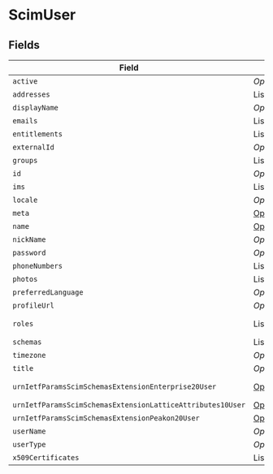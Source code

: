 # ScimUser


## Fields

| Field                                                                                                                                                                                  | Type                                                                                                                                                                                   | Required                                                                                                                                                                               | Description                                                                                                                                                                            |
| -------------------------------------------------------------------------------------------------------------------------------------------------------------------------------------- | -------------------------------------------------------------------------------------------------------------------------------------------------------------------------------------- | -------------------------------------------------------------------------------------------------------------------------------------------------------------------------------------- | -------------------------------------------------------------------------------------------------------------------------------------------------------------------------------------- |
| `active`                                                                                                                                                                               | *Optional\<Boolean>*                                                                                                                                                                   | :heavy_minus_sign:                                                                                                                                                                     | N/A                                                                                                                                                                                    |
| `addresses`                                                                                                                                                                            | List\<[ScimAddress](../../models/shared/ScimAddress.md)>                                                                                                                               | :heavy_minus_sign:                                                                                                                                                                     | N/A                                                                                                                                                                                    |
| `displayName`                                                                                                                                                                          | *Optional\<String>*                                                                                                                                                                    | :heavy_minus_sign:                                                                                                                                                                     | N/A                                                                                                                                                                                    |
| `emails`                                                                                                                                                                               | List\<[ScimEmail](../../models/shared/ScimEmail.md)>                                                                                                                                   | :heavy_minus_sign:                                                                                                                                                                     | N/A                                                                                                                                                                                    |
| `entitlements`                                                                                                                                                                         | List\<[ScimEntitlement](../../models/shared/ScimEntitlement.md)>                                                                                                                       | :heavy_minus_sign:                                                                                                                                                                     | N/A                                                                                                                                                                                    |
| `externalId`                                                                                                                                                                           | *Optional\<String>*                                                                                                                                                                    | :heavy_minus_sign:                                                                                                                                                                     | N/A                                                                                                                                                                                    |
| `groups`                                                                                                                                                                               | List\<[ScimUserGroups](../../models/shared/ScimUserGroups.md)>                                                                                                                         | :heavy_minus_sign:                                                                                                                                                                     | N/A                                                                                                                                                                                    |
| `id`                                                                                                                                                                                   | *Optional\<String>*                                                                                                                                                                    | :heavy_minus_sign:                                                                                                                                                                     | N/A                                                                                                                                                                                    |
| `ims`                                                                                                                                                                                  | List\<[ScimIms](../../models/shared/ScimIms.md)>                                                                                                                                       | :heavy_minus_sign:                                                                                                                                                                     | N/A                                                                                                                                                                                    |
| `locale`                                                                                                                                                                               | *Optional\<String>*                                                                                                                                                                    | :heavy_minus_sign:                                                                                                                                                                     | N/A                                                                                                                                                                                    |
| `meta`                                                                                                                                                                                 | [Optional\<PropertyScimUserMeta>](../../models/shared/PropertyScimUserMeta.md)                                                                                                         | :heavy_minus_sign:                                                                                                                                                                     | N/A                                                                                                                                                                                    |
| `name`                                                                                                                                                                                 | [Optional\<PropertyScimUserName>](../../models/shared/PropertyScimUserName.md)                                                                                                         | :heavy_minus_sign:                                                                                                                                                                     | N/A                                                                                                                                                                                    |
| `nickName`                                                                                                                                                                             | *Optional\<String>*                                                                                                                                                                    | :heavy_minus_sign:                                                                                                                                                                     | N/A                                                                                                                                                                                    |
| `password`                                                                                                                                                                             | *Optional\<String>*                                                                                                                                                                    | :heavy_minus_sign:                                                                                                                                                                     | N/A                                                                                                                                                                                    |
| `phoneNumbers`                                                                                                                                                                         | List\<[ScimPhoneNumber](../../models/shared/ScimPhoneNumber.md)>                                                                                                                       | :heavy_minus_sign:                                                                                                                                                                     | N/A                                                                                                                                                                                    |
| `photos`                                                                                                                                                                               | List\<[ScimPhoto](../../models/shared/ScimPhoto.md)>                                                                                                                                   | :heavy_minus_sign:                                                                                                                                                                     | N/A                                                                                                                                                                                    |
| `preferredLanguage`                                                                                                                                                                    | *Optional\<String>*                                                                                                                                                                    | :heavy_minus_sign:                                                                                                                                                                     | N/A                                                                                                                                                                                    |
| `profileUrl`                                                                                                                                                                           | *Optional\<String>*                                                                                                                                                                    | :heavy_minus_sign:                                                                                                                                                                     | N/A                                                                                                                                                                                    |
| `roles`                                                                                                                                                                                | List\<[ScimRole](../../models/shared/ScimRole.md)>                                                                                                                                     | :heavy_minus_sign:                                                                                                                                                                     | Student, Faculty, ...                                                                                                                                                                  |
| `schemas`                                                                                                                                                                              | List\<[PropertyScimUserSchemas](../../models/shared/PropertyScimUserSchemas.md)>                                                                                                       | :heavy_minus_sign:                                                                                                                                                                     | N/A                                                                                                                                                                                    |
| `timezone`                                                                                                                                                                             | *Optional\<String>*                                                                                                                                                                    | :heavy_minus_sign:                                                                                                                                                                     | N/A                                                                                                                                                                                    |
| `title`                                                                                                                                                                                | *Optional\<String>*                                                                                                                                                                    | :heavy_minus_sign:                                                                                                                                                                     | N/A                                                                                                                                                                                    |
| `urnIetfParamsScimSchemasExtensionEnterprise20User`                                                                                                                                    | [Optional\<PropertyScimUserUrnIetfParamsScimSchemasExtensionEnterprise20User>](../../models/shared/PropertyScimUserUrnIetfParamsScimSchemasExtensionEnterprise20User.md)               | :heavy_minus_sign:                                                                                                                                                                     | an organization.                                                                                                                                                                       |
| `urnIetfParamsScimSchemasExtensionLatticeAttributes10User`                                                                                                                             | [Optional\<PropertyScimUserUrnIetfParamsScimSchemasExtensionLatticeAttributes10User>](../../models/shared/PropertyScimUserUrnIetfParamsScimSchemasExtensionLatticeAttributes10User.md) | :heavy_minus_sign:                                                                                                                                                                     | N/A                                                                                                                                                                                    |
| `urnIetfParamsScimSchemasExtensionPeakon20User`                                                                                                                                        | [Optional\<PropertyScimUserUrnIetfParamsScimSchemasExtensionPeakon20User>](../../models/shared/PropertyScimUserUrnIetfParamsScimSchemasExtensionPeakon20User.md)                       | :heavy_minus_sign:                                                                                                                                                                     | N/A                                                                                                                                                                                    |
| `userName`                                                                                                                                                                             | *Optional\<String>*                                                                                                                                                                    | :heavy_minus_sign:                                                                                                                                                                     | N/A                                                                                                                                                                                    |
| `userType`                                                                                                                                                                             | *Optional\<String>*                                                                                                                                                                    | :heavy_minus_sign:                                                                                                                                                                     | N/A                                                                                                                                                                                    |
| `x509Certificates`                                                                                                                                                                     | List\<[ScimRole](../../models/shared/ScimRole.md)>                                                                                                                                     | :heavy_minus_sign:                                                                                                                                                                     | N/A                                                                                                                                                                                    |